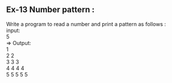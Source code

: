 ## Ex-13 Number pattern  :  
Write a program to read a number and print a pattern as follows :  
input:  
5  
=> Output:  
1  
2 2  
3 3 3  
4 4 4 4  
5 5 5 5 5  

